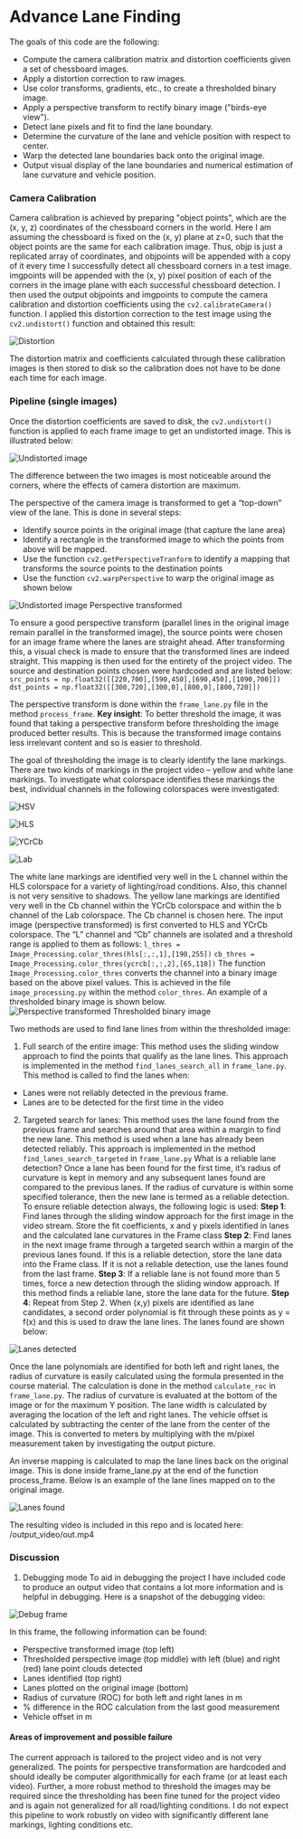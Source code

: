 # Advance Lane Finding
The goals of this code are the following:
* Compute the camera calibration matrix and distortion coefficients given a set of chessboard images.
* Apply a distortion correction to raw images.
* Use color transforms, gradients, etc., to create a thresholded binary image.
* Apply a perspective transform to rectify binary image ("birds-eye view").
* Detect lane pixels and fit to find the lane boundary.
* Determine the curvature of the lane and vehicle position with respect to center.
* Warp the detected lane boundaries back onto the original image.
* Output visual display of the lane boundaries and numerical estimation of lane curvature and vehicle
  position.

### Camera Calibration
Camera calibration is achieved by preparing "object points", which are the (x, y, z) coordinates of the
chessboard corners in the world. Here I am assuming the chessboard is fixed on the (x, y) plane at z=0, such
that the object points are the same for each calibration image. Thus, objp is just a replicated array of
coordinates, and objpoints will be appended with a copy of it every time I successfully detect all
chessboard corners in a test image. imgpoints will be appended with the (x, y) pixel position of each of the
corners in the image plane with each successful chessboard detection.
I then used the output objpoints and imgpoints to compute the camera calibration and distortion
coefficients using the `cv2.calibrateCamera()` function. I applied this distortion correction to the test
image using the `cv2.undistort()` function and obtained this result:

![Distortion](/images/distortion.png)

The distortion matrix and coefficients calculated through these calibration images is then stored to disk so
the calibration does not have to be done each time for each image.

### Pipeline (single images)
Once the distortion coefficients are saved to disk, the `cv2.undistort()` function is applied to each frame
image to get an undistorted image. This is illustrated below:

![Undistorted image](/images/undistorted.png)

The difference between the two images is most noticeable around the corners, where the effects of camera
distortion are maximum.

The perspective of the camera image is transformed to get a “top-down” view of the lane. This is done in
several steps:
* Identify source points in the original image (that capture the lane area)
* Identify a rectangle in the transformed image to which the points from above will be mapped.
* Use the function `cv2.getPerspectiveTranform` to identify a mapping that transforms the
  source points to the destination points
* Use the function `cv2.warpPerspective` to warp the original image as shown below

![Undistorted image Perspective transformed](/images/perspective.png)

To ensure a good perspective transform (parallel lines in the original image remain parallel in the
transformed image), the source points were chosen for an image frame where the lanes are straight ahead.
After transforming this, a visual check is made to ensure that the transformed lines are indeed straight. This
mapping is then used for the entirety of the project video. The source and destination points chosen were
hardcoded and are listed below:
`src_points = np.float32([[220,700],[590,450],[690,450],[1090,700]])`
`dst_points = np.float32([[300,720],[300,0],[800,0],[800,720]])`

The perspective transform is done within the `frame_lane.py` file in the method `process_frame`.
**Key insight**: To better threshold the image, it was found that taking a perspective transform before
thresholding the image produced better results. This is because the transformed image contains less
irrelevant content and so is easier to threshold.

The goal of thresholding the image is to clearly identify the lane markings. There are two kinds of markings in
the project video – yellow and white lane markings. To investigate what colorspace identifies these markings
the best, individual channels in the following colorspaces were investigated:

![HSV](/images/hsv.png)

![HLS](/images/hls.png)

![YCrCb](/images/ycrcb.png)

![Lab](/images/lab.png)

The white lane markings are identified very well in the L channel within the HLS colorspace for a variety of
lighting/road conditions. Also, this channel is not very sensitive to shadows.
The yellow lane markings are identified very well in the Cb channel within the YCrCb colorspace and within
the b channel of the Lab colorspace. The Cb channel is chosen here.
The input image (perspective transformed) is first converted to HLS and YCrCb colorspace. The “L” channel
and “Cb” channels are isolated and a threshold range is applied to them as follows:
`l_thres = Image_Processing.color_thres(hls[:,:,1],[190,255])`
`cb_thres = Image_Processing.color_thres(ycrcb[:,:,2],[65,110])`
The function `Image_Processing.color_thres` converts the channel into a binary image based on the
above pixel values. This is achieved in the file `image_processing.py` within the method `color_thres`.
An example of a thresholded binary image is shown below.
![Perspective transformed Thresholded binary image](/images/binary.png)

Two methods are used to find lane lines from within the thresholded image:
1. Full search of the entire image: 
This method uses the sliding window approach to find the points that qualify as the lane lines. This approach is implemented in the method `find_lanes_search_all` in `frame_lane.py`.
This method is called to find the lanes when:
* Lanes were not reliably detected in the previous frame.
* Lanes are to be detected for the first time in the video
2. Targeted search for lanes: 
This method uses the lane found from the previous frame and searches
around that area within a margin to find the new lane. This method is used when a lane has already
been detected reliably. This approach is implemented in the method
`find_lanes_search_targeted` in `frame_lane.py`
What is a reliable lane detection? Once a lane has been found for the first time, it’s radius of curvature is kept
in memory and any subsequent lanes found are compared to the previous lanes. If the radius of curvature is
within some specified tolerance, then the new lane is termed as a reliable detection. To ensure reliable
detection always, the following logic is used:
**Step 1**: Find lanes through the sliding window approach for the first image in the video stream. Store the fit
coefficients, x and y pixels identified in lanes and the calculated lane curvatures in the Frame class
**Step 2**: Find lanes in the next image frame through a targeted search within a margin of the previous lanes
found. If this is a reliable detection, store the lane data into the Frame class. If it is not a reliable detection,
use the lanes found from the last frame.
**Step 3**: If a reliable lane is not found more than 5 times, force a new detection through the sliding window
approach. If this method finds a reliable lane, store the lane data for the future.
**Step 4**: Repeat from Step 2.
When (x,y) pixels are identified as lane candidates, a second order polynomial is fit through these points as y
= f(x) and this is used to draw the lane lines. The lanes found are shown below:

![Lanes detected](/images/lanesdetected.png)

Once the lane polynomials are identified for both left and right lanes, the radius of curvature is easily
calculated using the formula presented in the course material. The calculation is done in the method
`calculate_roc` in `frame_lane.py`. The radius of curvature is evaluated at the bottom of the image or for
the maximum Y position.
The lane width is calculated by averaging the location of the left and right lanes. The vehicle offset is
calculated by subtracting the center of the lane from the center of the image. This is converted to meters by
multiplying with the m/pixel measurement taken by investigating the output picture.

An inverse mapping is calculated to map the lane lines back on the original image. This is done inside
frame_lane.py at the end of the function process_frame. Below is an example of the lane lines mapped
on to the original image.

![Lanes found](/images/lanesfound.png)

The resulting video is included in this repo and is located here: /output_video/out.mp4

### Discussion
1. Debugging mode
To aid in debugging the project I have included code to produce an output video that contains a lot more
information and is helpful in debugging. Here is a snapshot of the debugging video:

![Debug frame](/images/debug.png)

In this frame, the following information can be found:
* Perspective transformed image (top left)
* Thresholded perspective image (top middle) with left (blue) and right (red) lane point clouds
  detected
* Lanes identified (top right)
* Lanes plotted on the original image (bottom)
* Radius of curvature (ROC) for both left and right lanes in m
* % difference in the ROC calculation from the last good measurement
* Vehicle offset in m

#### Areas of improvement and possible failure
The current approach is tailored to the project video and is not very generalized. The points for perspective
transformation are hardcoded and should ideally be computer algorithmically for each frame (or at least each
video).
Further, a more robust method to threshold the images may be required since the thresholding has been fine
tuned for the project video and is again not generalized for all road/lighting conditions.
I do not expect this pipeline to work robustly on video with significantly different lane markings, lighting
conditions etc.
